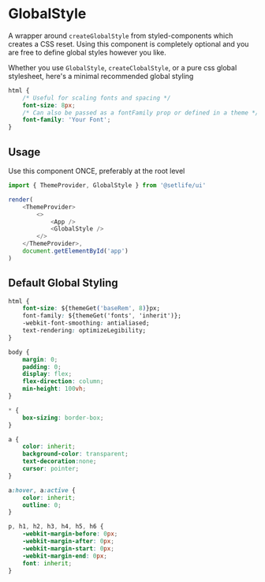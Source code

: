 # GlobalStyle

A wrapper around `createGlobalStyle` from styled-components which creates a CSS reset. Using this component is completely optional and you are free to define global styles however you like. 

Whether you use `GlobalStyle`, `createClobalStyle`, or a pure css global stylesheet, here's a minimal recommended global styling

```css
html {
    /* Useful for scaling fonts and spacing */
    font-size: 8px;
    /* Can also be passed as a fontFamily prop or defined in a theme */
    font-family: 'Your Font';
}
```

## Usage

Use this component ONCE, preferably at the root level

```js
import { ThemeProvider, GlobalStyle } from '@setlife/ui'

render(
    <ThemeProvider>
        <>
            <App />
            <GlobalStyle />
        </>
    </ThemeProvider>,
    document.getElementById('app')
)
```

## Default Global Styling
```css
html {
    font-size: ${themeGet('baseRem', 8)}px;
    font-family: ${themeGet('fonts', 'inherit')};
    -webkit-font-smoothing: antialiased;
    text-rendering: optimizeLegibility;
}

body {
    margin: 0;
    padding: 0;
    display: flex;
    flex-direction: column;
    min-height: 100vh;
}

* {
    box-sizing: border-box;
}

a {
    color: inherit;
    background-color: transparent;
    text-decoration:none;
    cursor: pointer;
}

a:hover, a:active {
    color: inherit;
    outline: 0;
}

p, h1, h2, h3, h4, h5, h6 {
    -webkit-margin-before: 0px;
    -webkit-margin-after: 0px;
    -webkit-margin-start: 0px;
    -webkit-margin-end: 0px;
    font: inherit;
}
```
